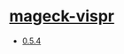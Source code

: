 # [mageck-vispr](https://hpc.nih.gov/apps/mageck-vispr.html)
- [0.5.4](/high-throughput-sequencing/mageck-vispr/0.5.4)
